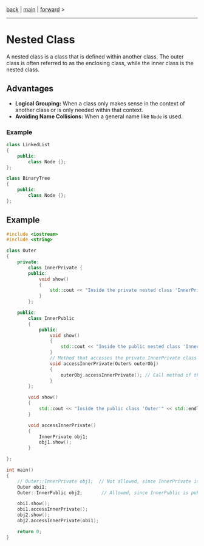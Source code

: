 

[back](cpp05_00_learning.md) | [main](/) | [forward](cpp05_02_exceptions.md) >

---

# Nested Class

A nested class is a class that is defined within another class. The outer class is often referred to as the enclosing class, while the inner class is the nested class.

## Advantages
- **Logical Grouping:** When a class only makes sense in the context of another class or is only needed within that context.
- **Avoiding Name Collisions:** When a general name like `Node` is used.

### Example
```cpp
class LinkedList 
{
	public:
		class Node {};
};

class BinaryTree 
{
	public:
		class Node {};
};
```

## Example

```cpp
#include <iostream>
#include <string>

class Outer
{
	private:
		class InnerPrivate {
		public:
			void show() 
			{
				std::cout << "Inside the private nested class 'InnerPrivate'" << std::endl;
			}
		};

	public:
		class InnerPublic 
		{
			public:
				void show() 
				{
					std::cout << "Inside the public nested class 'InnerPublic'" << std::endl;
				}
				// Method that accesses the private InnerPrivate class through Outer
				void accessInnerPrivate(Outer& outerObj) 
				{
					outerObj.accessInnerPrivate(); // Call method of the outer class
				}
		};

		void show()
		{            
			std::cout << "Inside the public class 'Outer'" << std::endl; 
		}

		void accessInnerPrivate() 
		{
        	InnerPrivate obj1;
        	obj1.show(); 
    	}

};

int main() 
{
    // Outer::InnerPrivate obj1;  // Not allowed, since InnerPrivate is private
	Outer obi1;
    Outer::InnerPublic obj2;       // Allowed, since InnerPublic is public

	obi1.show();
	obi1.accessInnerPrivate();	
	obj2.show();
	obj2.accessInnerPrivate(obi1);	

    return 0;
}
```

